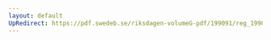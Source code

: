 ```yaml
---
layout: default
UpRedirect: https://pdf.swedeb.se/riksdagen-volumeG-pdf/199091/reg_199091/reg_199091_1054.pdf
---
```

